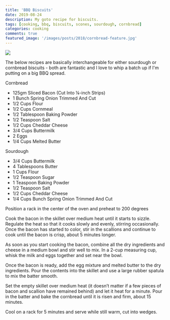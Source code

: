 ```yaml
---
title: 'BBQ Biscuits'
date: 2019-08-24
description: My goto recipe for biscuits.
tags: [cooking, bbq, biscuits, scones, sourdough, cornbread]
categories: cooking
comments: true
featured_image: '/images/posts/2018/cornbread-feature.jpg'
---
```


![](/images/posts/2018/cornbread.jpg)

The below recipes are basically interchangeable for either sourdough or cornbread biscuits - both are fantastic and I love to whip a batch up if I'm putting on a big BBQ spread.

Cornbread
* 125gm Sliced Bacon (Cut Into ¼-inch Strips) 
* 1 Bunch Spring Onion Trimmed And Cut
* 1/2 Cups Flour
* 1/2 Cups Cornmeal
* 1/2 Tablespoon Baking Powder
* 1/2 Teaspoon Salt
* 1/2 Cups Cheddar Cheese
* 3/4 Cups Buttermilk
* 2 Eggs
* 1/4 Cups Melted Butter

Sourdough
* 3/4 Cups Buttermilk 
* 4 Tablespoons Butter 
* 1 Cups Flour 
* 1/2 Teaspoon Sugar 
* 1 Teaspoon Baking Powder 
* 1/2 Teaspoon Salt 
* 1/2 Cups Cheddar Cheese
* 1/4 Cups Bunch Spring Onion Trimmed And Cut

Position a rack in the center of the oven and preheat to 200 degrees  

Cook the bacon in the skillet over medium heat until it starts to sizzle. Regulate the heat so that it cooks slowly and evenly, stirring occasionally. Once the bacon has started to color, stir in the scallions and continue to cook until the bacon is crisp, about 5 minutes longer. 

As soon as you start cooking the bacon, combine all the dry ingredients and cheese in a medium bowl and stir well to mix. In a 2-cup measuring cup, whisk the milk and eggs together and set near the bowl. 

Once the bacon is ready, add the egg mixture and melted butter to the dry ingredients. Pour the contents into the skillet and use a large rubber spatula to mix the batter smooth. 

Set the empty skillet over medium heat (it doesn’t matter if a few pieces of bacon and scallion have remained behind) and let it heat for a minute. Pour in the batter and bake the cornbread until it is risen and firm, about 15 minutes. 

Cool on a rack for 5 minutes and serve while still warm, cut into wedges.